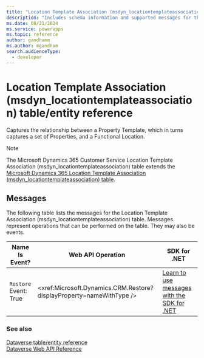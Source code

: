 ```yaml
---
title: "Location Template Association (msdyn_locationtemplateassociation) table/entity reference (Microsoft Dynamics 365 Customer Service)"
description: "Includes schema information and supported messages for the Location Template Association (msdyn_locationtemplateassociation) table/entity with Microsoft Dynamics 365 Customer Service."
ms.date: 08/21/2024
ms.service: powerapps
ms.topic: reference
author: gandhamm
ms.author: mgandham
search.audienceType: 
  - developer
---
```


# Location Template Association (msdyn_locationtemplateassociation) table/entity reference

Captures the relationship between a Property Template, which in turns captures a set of Properties, and a Functional Location.

> [!NOTE]
> The Microsoft Dynamics 365 Customer Service Location Template Association (msdyn_locationtemplateassociation) table extends the [Microsoft Dynamics 365 Location Template Association (msdyn_locationtemplateassociation) table](/dynamics365/developer/entities//msdyn_locationtemplateassociation).


## Messages

The following table lists the messages for the Location Template Association (msdyn_locationtemplateassociation) table.
Messages represent operations that can be performed on the table. They may also be events.

| Name <br />Is Event? |Web API Operation |SDK for .NET |
| ---- | ----- |----- |
| `Restore`<br />Event: True |<xref:Microsoft.Dynamics.CRM.Restore?displayProperty=nameWithType /> |[Learn to use messages with the SDK for .NET](/power-apps/developer/data-platform/org-service/use-messages)|





### See also

[Dataverse table/entity reference](../about-entity-reference.md)  
[Dataverse Web API Reference](/power-apps/developer/data-platform/webapi/reference/about)   

